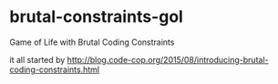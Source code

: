 # brutal-constraints-gol
Game of Life with Brutal Coding Constraints

it all started by http://blog.code-cop.org/2015/08/introducing-brutal-coding-constraints.html
